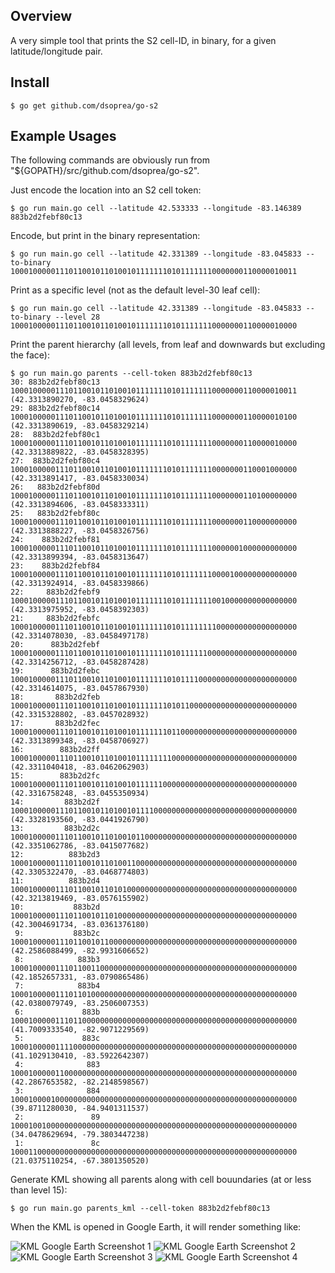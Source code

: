 ## Overview

A very simple tool that prints the S2 cell-ID, in binary, for a given latitude/longitude pair.


## Install

```
$ go get github.com/dsoprea/go-s2
```


## Example Usages

The following commands are obviously run from "${GOPATH}/src/github.com/dsoprea/go-s2".

Just encode the location into an S2 cell token:

```
$ go run main.go cell --latitude 42.533333 --longitude -83.146389
883b2d2febf80c13
```

Encode, but print in the binary representation:

```
$ go run main.go cell --latitude 42.331389 --longitude -83.045833 --to-binary
1000100000111011001011010010111111101011111110000000110000010011
```

Print as a specific level (not as the default level-30 leaf cell):

```
$ go run main.go cell --latitude 42.331389 --longitude -83.045833 --to-binary --level 28
1000100000111011001011010010111111101011111110000000110000010000
```

Print the parent hierarchy (all levels, from leaf and downwards but excluding the face):

```
$ go run main.go parents --cell-token 883b2d2febf80c13 
30: 883b2d2febf80c13 1000100000111011001011010010111111101011111110000000110000010011  (42.3313890270, -83.0458329624)
29: 883b2d2febf80c14 1000100000111011001011010010111111101011111110000000110000010100  (42.3313890619, -83.0458329214)
28:  883b2d2febf80c1 1000100000111011001011010010111111101011111110000000110000010000  (42.3313889822, -83.0458328395)
27:  883b2d2febf80c4 1000100000111011001011010010111111101011111110000000110001000000  (42.3313891417, -83.0458330034)
26:   883b2d2febf80d 1000100000111011001011010010111111101011111110000000110100000000  (42.3313894606, -83.0458333311)
25:   883b2d2febf80c 1000100000111011001011010010111111101011111110000000110000000000  (42.3313888227, -83.0458326756)
24:    883b2d2febf81 1000100000111011001011010010111111101011111110000001000000000000  (42.3313899394, -83.0458313647)
23:    883b2d2febf84 1000100000111011001011010010111111101011111110000100000000000000  (42.3313924914, -83.0458339866)
22:     883b2d2febf9 1000100000111011001011010010111111101011111110010000000000000000  (42.3313975952, -83.0458392303)
21:     883b2d2febfc 1000100000111011001011010010111111101011111111000000000000000000  (42.3314078030, -83.0458497178)
20:      883b2d2febf 1000100000111011001011010010111111101011111100000000000000000000  (42.3314256712, -83.0458287428)
19:      883b2d2febc 1000100000111011001011010010111111101011110000000000000000000000  (42.3314614075, -83.0457867930)
18:       883b2d2feb 1000100000111011001011010010111111101011000000000000000000000000  (42.3315328802, -83.0457028932)
17:       883b2d2fec 1000100000111011001011010010111111101100000000000000000000000000  (42.3313899348, -83.0458706927)
16:        883b2d2ff 1000100000111011001011010010111111110000000000000000000000000000  (42.3311040418, -83.0462062903)
15:        883b2d2fc 1000100000111011001011010010111111000000000000000000000000000000  (42.3316758248, -83.0455350934)
14:         883b2d2f 1000100000111011001011010010111100000000000000000000000000000000  (42.3328193560, -83.0441926790)
13:         883b2d2c 1000100000111011001011010010110000000000000000000000000000000000  (42.3351062786, -83.0415077682)
12:          883b2d3 1000100000111011001011010011000000000000000000000000000000000000  (42.3305322470, -83.0468774803)
11:          883b2d4 1000100000111011001011010100000000000000000000000000000000000000  (42.3213819469, -83.0576155902)
10:           883b2d 1000100000111011001011010000000000000000000000000000000000000000  (42.3004691734, -83.0361376180)
 9:           883b2c 1000100000111011001011000000000000000000000000000000000000000000  (42.2586088499, -82.9931606652)
 8:            883b3 1000100000111011001100000000000000000000000000000000000000000000  (42.1852657331, -83.0790865486)
 7:            883b4 1000100000111011010000000000000000000000000000000000000000000000  (42.0380079749, -83.2506007353)
 6:             883b 1000100000111011000000000000000000000000000000000000000000000000  (41.7009333540, -82.9071229569)
 5:             883c 1000100000111100000000000000000000000000000000000000000000000000  (41.1029130410, -83.5922642307)
 4:              883 1000100000110000000000000000000000000000000000000000000000000000  (42.2867653582, -82.2148598567)
 3:              884 1000100001000000000000000000000000000000000000000000000000000000  (39.8711280030, -84.9401311537)
 2:               89 1000100100000000000000000000000000000000000000000000000000000000  (34.0478629694, -79.3803447238)
 1:               8c 1000110000000000000000000000000000000000000000000000000000000000  (21.0375110254, -67.3801350520)
```

Generate KML showing all parents along with cell bouundaries (at or less than level 15):

```
$ go run main.go parents_kml --cell-token 883b2d2febf80c13
```

When the KML is opened in Google Earth, it will render something like:

![KML Google Earth Screenshot 1](https://github.com/dsoprea/go-s2/raw/master/asset/screenshot1.png)
![KML Google Earth Screenshot 2](https://github.com/dsoprea/go-s2/raw/master/asset/screenshot2.png)
![KML Google Earth Screenshot 3](https://github.com/dsoprea/go-s2/raw/master/asset/screenshot3.png)
![KML Google Earth Screenshot 4](https://github.com/dsoprea/go-s2/raw/master/asset/screenshot4.png)

